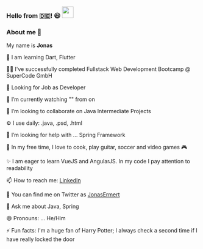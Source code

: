 ### Hello from :de:! :smiley: <img src="https://user-images.githubusercontent.com/39513876/112366216-8cfe7400-8cfe-11eb-8116-7d3dbae20e97.gif" width="30"/>

### About me 👋
My name is <b>Jonas</b>

🌱 I am learning Dart, Flutter

:man_teacher:  I've successfully completed Fullstack Web Development Bootcamp @ SuperCode GmbH

📡 Looking for Job as Developer

🔭 I’m currently watching "" from  on 

👯 I’m looking to collaborate on Java Intermediate Projects

⚙️ I use daily: .java, .psd, .html

🤔 I’m looking for help with ... Spring Framework

:calendar: In my free time, I love to cook, play guitar, soccer and video games 🎮 

✨ I am eager to learn VueJS and AngularJS. In my code I pay attention to readability

📫 How to reach me: [LinkedIn](https://www.linkedin.com/in/jonasermert/)

🐤 You can find me on Twitter as [JonasErmert](https://twitter.com/JonasErmert)

💬 Ask me about Java, Spring

😄 Pronouns: ... He/Him

⚡️ Fun facts: I'm a huge fan of Harry Potter; I always check a second time if I have really locked the door







<!--
**jonasermert/jonasermert** is a ✨ _special_ ✨ repository because its `README.md` (this file) appears on your GitHub profile.

Here are some ideas to get you started:

- 🔭 I’m currently working on ...
- 🌱 I’m currently learning ...
- 👯 I’m looking to collaborate on ...
- 🤔 I’m looking for help with ...
- 💬 Ask me about ...
- 📫 How to reach me: ...
- 😄 Pronouns: ...
- ⚡ Fun fact: ...
-->
